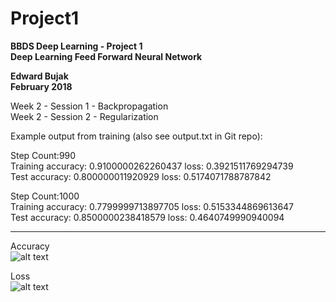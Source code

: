 # Project1
**BBDS Deep Learning - Project 1**  
**Deep Learning Feed Forward Neural Network**

**Edward Bujak**  
**February 2018**

Week 2 - Session 1 - Backpropagation    
Week 2 - Session 2 - Regularization

Example output from training (also see output.txt in Git repo):

Step Count:990   
Training accuracy: 0.9100000262260437 loss: 0.3921511769294739  
Test accuracy: 0.800000011920929 loss: 0.5174071788787842

Step Count:1000  
Training accuracy: 0.7799999713897705 loss: 0.5153344869613647  
Test accuracy: 0.8500000238418579 loss: 0.4640749990940094

--------

Accuracy  
![alt text](https://raw.githubusercontent.com/ebujak1/Project1/accuracy.png "accuracy")    
  
Loss  
![alt text](https://raw.githubusercontent.com/ebujak1/Project1/loss.png "loss")     
